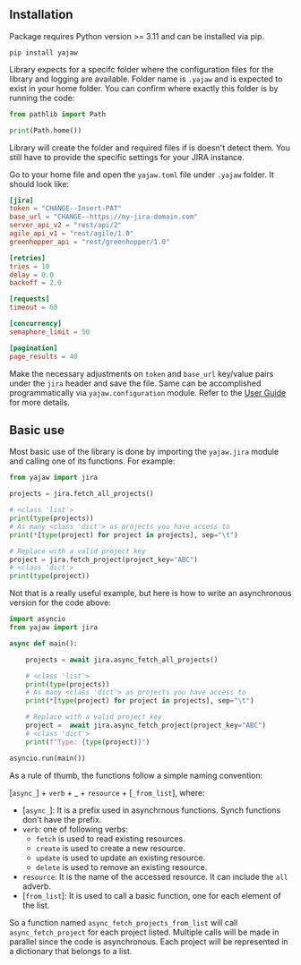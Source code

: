 ## Installation


Package requires Python version >= 3.11 and can be installed via pip.

``` linenums="0"
pip install yajaw
```

Library expects for a specifc folder where the configuration files for the library and logging are available. Folder name is `.yajaw` and is expected to exist in your home folder.
You can confirm where exactly this folder is by running the code:

``` py linenums="1"
from pathlib import Path

print(Path.home())
```

Library will create the folder and required files if is doesn't detect them. You still have to provide the specific settings for your JIRA instance.

Go to your home file and open the `yajaw.toml` file under `.yajaw` folder. It should look like:

``` toml
[jira]
token = "CHANGE--Insert-PAT"
base_url = "CHANGE--https://my-jira-domain.com"
server_api_v2 = "rest/api/2"
agile_api_v1 = "rest/agile/1.0"
greenhopper_api = "rest/greenhopper/1.0"

[retries]
tries = 10
delay = 0.0
backoff = 2.0

[requests]
timeout = 60

[concurrency]
semaphore_limit = 50

[pagination]
page_results = 40
```

Make the necessary adjustments on `token` and `base_url` key/value pairs under the `jira` header and save the file. Same can be accomplished programmatically via `yajaw.configuration` module. Refer to the [User Guide](../user-guide/index.md) for more details.


## Basic use

Most basic use of the library is done by importing the `yajaw.jira` module and calling one of its functions. For example: 

``` py linenums='1'
from yajaw import jira

projects = jira.fetch_all_projects()

# <class 'list'>
print(type(projects))
# As many <class 'dict'> as projects you have access to
print(*[type(project) for project in projects], sep="\t")

# Replace with a valid project key
project = jira.fetch_project(project_key="ABC")
# <class 'dict'>
print(type(project))

```

Not that is a really useful example, but here is how to write an asynchronous version for the code above:

``` py linenums='1'
import asyncio
from yajaw import jira

async def main():

    projects = await jira.async_fetch_all_projects()

    # <class 'list'>
    print(type(projects))
    # As many <class 'dict'> as projects you have access to
    print(*[type(project) for project in projects], sep="\t")

    # Replace with a valid project key
    project =  await jira.async_fetch_project(project_key="ABC")
    # <class 'dict'>
    print(f"Type: {type(project)}")

asyncio.run(main())

```

As a rule of thumb, the functions follow a simple naming convention:

[`async_`] + `verb` + _ + `resource` + [`_from_list`], where:

* [`async_`]: It is a prefix used in asynchrnous functions. Synch functions don't have the prefix.
* `verb`: one of following verbs:
    - `fetch` is used to read existing resources.
    - `create` is used to create a new resource.
    - `update` is used to update an existing resource.
    - `delete` is used to remove an existing resource.
* `resource`: It is the name of the accessed resource. It can include the `all` adverb.
* [`from_list`]: It is used to call a basic function, one for each element of the list.

So a function named `async_fetch_projects_from_list` will call `async_fetch_project` for each project listed. Multiple calls will be made in parallel since the code is asynchronous. Each project will be represented in a dictionary that belongs to a list.